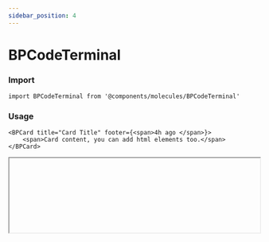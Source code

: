 ```yaml
---
sidebar_position: 4
---
```


#  BPCodeTerminal

### Import

```tsx
import BPCodeTerminal from '@components/molecules/BPCodeTerminal'
```

### Usage 

```tsx
<BPCard title="Card Title" footer={<span>4h ago </span>}>
    <span>Card content, you can add html elements too.</span>
</BPCard>
```

<iframe width="100%" heigh="200px" src="" />


### Props 


| Prop | Default | Options |
| ----------- | ----------- | ----------- |
| variant | default | 'default' \| 'inverted' \| 'danger' \| 'cyber' \| 'caution' \| 'success' \| 'primary' \| 'secondary' \| 'accent' \| 'light' \| 'link’ | 
| size | md | 'xxs'  \| 'xs'   \| 's'  \| 'md'  \| 'lg'  \| 'xl' \| 'xxl' 
| outlined | false | true \|  false 
| magic | false | true \|  false 


Check more colors, statuses and styles at: 
<img src={'/img/sb.png'} alt="Storybook" style={{width: '15px'}} />

https://ui-kit.blue-panda.dev/?path=/story/molecules-bpcodeterminal--basic